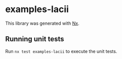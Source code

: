 # examples-lacii

This library was generated with [Nx](https://nx.dev).

## Running unit tests

Run `nx test examples-lacii` to execute the unit tests.
